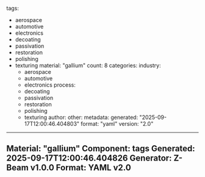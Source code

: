 tags:
  - aerospace
  - automotive
  - electronics
  - decoating
  - passivation
  - restoration
  - polishing
  - texturing
material: "gallium"
count: 8
categories:
  industry:
    - aerospace
    - automotive
    - electronics
  process:
    - decoating
    - passivation
    - restoration
    - polishing
    - texturing
  author:
  other:
metadata:
  generated: "2025-09-17T12:00:46.404803"
  format: "yaml"
  version: "2.0"

---
Material: "gallium"
Component: tags
Generated: 2025-09-17T12:00:46.404826
Generator: Z-Beam v1.0.0
Format: YAML v2.0
---
